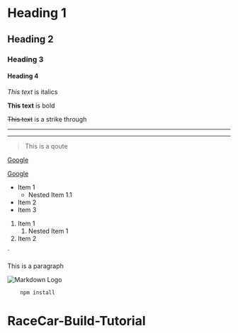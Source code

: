 <!--- Headings -->
# Heading 1
## Heading 2
### Heading 3
#### Heading 4

<!-- Italics -->
*This text* is italics 

<!-- Strong -->
**This text** is bold

<!-- Strikethrough -->
~~This text~~ is a strike through 

<!-- Horizontal Line -->

---
___

<!-- Block quotes -->
> This is a qoute 

<!-- Links -->
[Google](http://wwww.google.com)

[Google](http://wwww.google.com "Google")

<!-- Unordered Lists -->
* Item 1
    * Nested Item 1.1 
* Item 2
* Item 3

<!-- Ordered List -->
1. Item 1
    1. Nested Item 1
2. Item 2

<!-- inline Codeblocks -->
`<p>This is a paragraph</p>

<!-- Images -->
![Markdown Logo](https://markdown-here.com/img/icon256.png)

<!-- github markdown -->
```bash
    npm install
```

<!-- Tables -->







# RaceCar-Build-Tutorial
